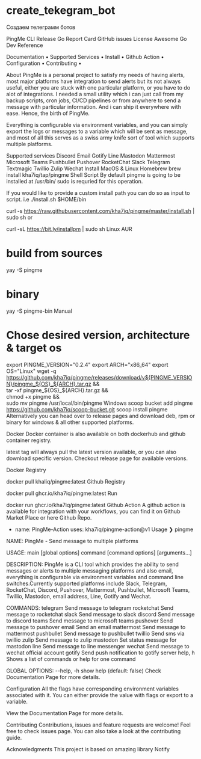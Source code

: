 # create_tekegram_bot
Создаем телеграмм ботов


PingMe CLI
Release Go Report Card GitHub issues License Awesome Go Dev Reference

Documentation • Supported Services • Install • Github Action • Configuration • Contributing •

About
PingMe is a personal project to satisfy my needs of having alerts, most major platforms have integration to send alerts but its not always useful, either you are stuck with one particular platform, or you have to do alot of integrations. I needed a small utility which i can just call from my backup scripts, cron jobs, CI/CD pipelines or from anywhere to send a message with particular information. And i can ship it everywhere with ease. Hence, the birth of PingMe.

Everything is configurable via environment variables, and you can simply export the logs or messages to a variable which will be sent as message, and most of all this serves as a swiss army knife sort of tool which supports multiple platforms.

Supported services
Discord
Email
Gotify
Line
Mastodon
Mattermost
Microsoft Teams
Pushbullet
Pushover
RocketChat
Slack
Telegram
Textmagic
Twillio
Zulip
Wechat
Install
MacOS & Linux Homebrew
brew install kha7iq/tap/pingme
Shell Script
By default pingme is going to be installed at /usr/bin/ sudo is requried for this operation.

If you would like to provide a custom install path you can do so as input to script. i.e ./install.sh $HOME/bin

curl -s https://raw.githubusercontent.com/kha7iq/pingme/master/install.sh | sudo sh
or

curl -sL https://bit.ly/installpm | sudo sh
Linux
AUR
# build from sources
yay -S pingme

# binary
yay -S pingme-bin
Manual
# Chose desired version, architecture & target os
export PINGME_VERSION="0.2.4"
export ARCH="x86_64"
export OS="Linux"
wget -q https://github.com/kha7iq/pingme/releases/download/v${PINGME_VERSION}/pingme_${OS}_${ARCH}.tar.gz && \
tar -xf pingme_${OS}_${ARCH}.tar.gz && \
chmod +x pingme && \
sudo mv pingme /usr/local/bin/pingme
Windows
scoop bucket add pingme https://github.com/kha7iq/scoop-bucket.git
scoop install pingme
Alternatively you can head over to release pages and download deb, rpm or binary for windows & all other supported platforms.

Docker
Docker container is also available on both dockerhub and github container registry.

latest tag will always pull the latest version available, or you can also download specific version. Checkout release page for available versions.

Docker Registry

docker pull khaliq/pingme:latest
Github Registry

docker pull ghcr.io/kha7iq/pingme:latest
Run

docker run ghcr.io/kha7iq/pingme:latest
Github Action
A github action is available for integration with your workflows, you can find it on Github Market Place or here Github Repo.

- name: PingMe-Action
  uses: kha7iq/pingme-action@v1
Usage
❯ pingme

NAME:
   PingMe - Send message to multiple platforms

USAGE:
   main [global options] command [command options] [arguments...]

DESCRIPTION:
   PingMe is a CLI tool which provides the ability to send messages or alerts to multiple
   messaging platforms and also email, everything is configurable via environment
   variables and command line switches.Currently supported platforms include Slack, Telegram,
   RocketChat, Discord, Pushover, Mattermost, Pushbullet, Microsoft Teams, Twillio, Mastodon,
   email address, Line, Gotify and Wechat.

COMMANDS:
   telegram    Send message to telegram
   rocketchat  Send message to rocketchat
   slack       Send message to slack
   discord     Send message to discord
   teams       Send message to microsoft teams
   pushover    Send message to pushover
   email       Send an email
   mattermost  Send message to mattermost
   pushbullet  Send message to pushbullet
   twillio     Send sms via twillio
   zulip       Send message to zulip
   mastodon    Set status message for mastodon
   line        Send message to line messenger
   wechat      Send message to wechat official account
   gotify      Send push notification to gotify server
   help, h     Shows a list of commands or help for one command

GLOBAL OPTIONS:
   --help, -h  show help (default: false)
Check Documentation Page for more details.

Configuration
All the flags have corresponding environment variables associated with it. You can either provide the value with flags or export to a variable.

View the Documentation Page for more details.

Contributing
Contributions, issues and feature requests are welcome!
Feel free to check issues page. You can also take a look at the contributing guide.

Acknowledgments
This project is based on amazing library Notify
